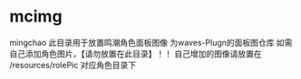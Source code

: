 # mcimg
mingchao
此目录用于放置鸣潮角色面板图像
为waves-Plugn的面板图仓库
如需自己添加角色图片，【请勿放置在此目录】！！
自己增加的图像请放置在 /resources/rolePic 对应角色目录下
